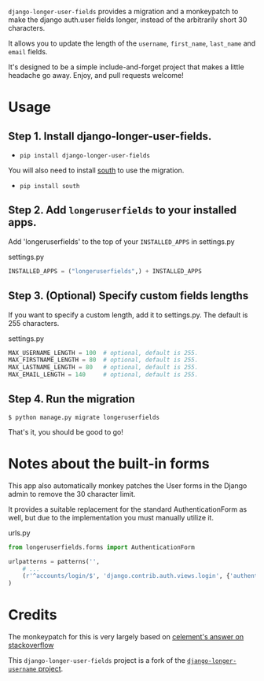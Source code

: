 `django-longer-user-fields` provides a migration and a monkeypatch to make the django auth.user fields longer, instead of the arbitrarily short 30 characters.

It allows you to update the length of the ``username``, ``first_name``, ``last_name`` and ``email`` fields.

It's designed to be a simple include-and-forget project that makes a little headache go away.  Enjoy, and pull requests welcome!

Usage
=====
Step 1. Install django-longer-user-fields. 
-------------------------------------

- `pip install django-longer-user-fields` 

You will also need to install [south]() to use the migration. 

 - `pip install south` 


Step 2. Add `longeruserfields` to your installed apps.
-------------------------
Add 'longeruserfields' to the top of your `INSTALLED_APPS` in settings.py

settings.py

```python
INSTALLED_APPS = ("longeruserfields",) + INSTALLED_APPS
```

Step 3. (Optional) Specify custom fields lengths
-------------------------------------------------
If you want to specify a custom length, add it to settings.py. The default is 255 characters.

settings.py

```python
MAX_USERNAME_LENGTH = 100  # optional, default is 255.
MAX_FIRSTNAME_LENGTH = 80  # optional, default is 255.
MAX_LASTNAME_LENGTH = 80   # optional, default is 255.
MAX_EMAIL_LENGTH = 140     # optional, default is 255.
```



Step 4. Run the migration
------------------------------------------------
```
$ python manage.py migrate longeruserfields
```

That's it, you should be good to go!


Notes about the built-in forms
==============================
This app also automatically monkey patches the User forms in the Django admin to remove the 30 character limit.

It provides a suitable replacement for the standard AuthenticationForm as well, but due to the implementation you must manually utilize it.

urls.py

```python
from longeruserfields.forms import AuthenticationForm

urlpatterns = patterns('',
    # ...
    (r'^accounts/login/$', 'django.contrib.auth.views.login', {'authentication_form': AuthenticationForm}),
)
```

Credits
=======

The monkeypatch for this is very largely based on [celement's answer on stackoverflow](http://stackoverflow.com/questions/2610088/can-djangos-auth-user-username-be-varchar75-how-could-that-be-done)

This ``django-longer-user-fields`` project is a fork of the [``django-longer-username`` project](https://github.com/GoodCloud/django-longer-username).
